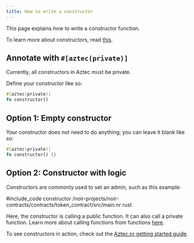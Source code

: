 ```yaml
---
title: How to write a constructor
---
```


This page explains how to write a constructor function.

To learn more about constructors, read [this](./main.md#constructors).

## Annotate with `#[aztec(private)]`

Currently, all constructors in Aztec must be private.

Define your constructor like so:

```rust
#[aztec(private)]
fn constructor()
```

## Option 1: Empty constructor

Your constructor does not need to do anything; you can leave it blank like so:

```rust
#[aztec(private)]
fn constructor() {}
```

## Option 2: Constructor with logic

Constructors are commonly used to set an admin, such as this example:

#include_code constructor /noir-projects/noir-contracts/contracts/token_contract/src/main.nr rust

Here, the constructor is calling a public function. It can also call a private function. Learn more about calling functions from functions [here](../functions/call_functions.md).

To see constructors in action, check out the [Aztec.nr getting started guide](../../../getting_started/aztecnr-getting-started.md).
